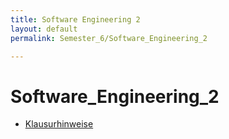 ```yaml
---
title: Software Engineering 2
layout: default
permalink: Semester_6/Software_Engineering_2

---
```


# Software_Engineering_2

* [Klausurhinweise](Klausurhinweise.html)
